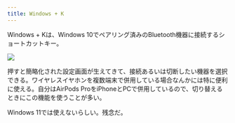 ```yaml
---
title: Windows + K
---
```

Windows + Kは、Windows 10でペアリング済みのBluetooth機器に接続するショートカットキー。

![](https://lh4.googleusercontent.com/7MUIqPEhsBSb2r-CZ1NqDI4A6vwQ3YG2x5nxhJGA3LlRNXBCjktEGHoQjOp6J_Bfii6HM6o7KuQgl7iBCfoFlZfz3sR74rw_iuy8IqqZKgmfUnres4yJNvlSUvjVic4XMrUw08iqL-cX7tjtrZRhgMV7lh-lqUAWrl8GEuWsfAsy5w7Oija3S9a1)

押すと簡略化された設定画面が生えてきて、接続あるいは切断したい機器を選択できる。ワイヤレスイヤホンを複数端末で併用している場合なんかには特に便利に使える。自分はAirPods ProをiPhoneとPCで併用しているので、切り替えるときにこの機能を使うことが多い。

Windows 11では使えないらしい。残念だ。
